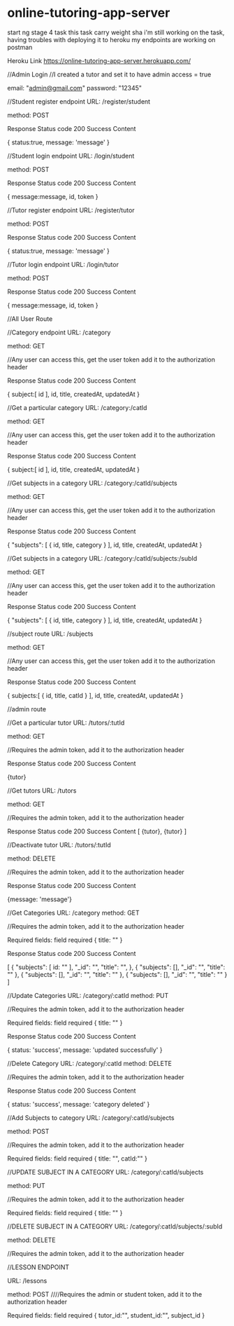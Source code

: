# online-tutoring-app-server

start ng stage 4 task
this task carry weight sha
i'm still working on the task, having troubles with deploying it to heroku
my endpoints are working on postman

Heroku Link
https://online-tutoring-app-server.herokuapp.com/

//Admin Login
//I created a tutor and set it to have admin access = true

email: "admin@gmail.com"
password: "12345"

//Student register endpoint
URL: /register/student

method: POST

Response
Status code 200
Success
Content

{
status:true,
message: 'message'
}

//Student login endpoint
URL: /login/student

method: POST

Response
Status code 200
Success
Content

{
message:message,
id,
token
}

//Tutor register endpoint
URL: /register/tutor

method: POST

Response
Status code 200
Success
Content

{
status:true,
message: 'message'
}

//Tutor login endpoint
URL: /login/tutor

method: POST

Response
Status code 200
Success
Content

{
message:message,
id,
token
}

//All User Route

//Category endpoint
URL: /category

method: GET

//Any user can access this, get the user token add it to the authorization header

Response
Status code 200
Success
Content

{
subject:[
id
],
id,
title,
createdAt,
updatedAt
}

//Get a particular category
URL: /category:/catId

method: GET

//Any user can access this, get the user token add it to the authorization header

Response
Status code 200
Success
Content

{
subject:[
id
],
id,
title,
createdAt,
updatedAt
}

//Get subjects in a category
URL: /category:/catId/subjects

method: GET

//Any user can access this, get the user token add it to the authorization header

Response
Status code 200
Success
Content

{
"subjects": [
{
id,
title,
category
}
],
id,
title,
createdAt,
updatedAt
}

//Get subjects in a category
URL: /category:/catId/subjects:/subId

method: GET

//Any user can access this, get the user token add it to the authorization header

Response
Status code 200
Success
Content

{
"subjects": [
{
id,
title,
category
}
],
id,
title,
createdAt,
updatedAt
}

//subject route
URL: /subjects

method: GET

//Any user can access this, get the user token add it to the authorization header

Response
Status code 200
Success
Content

{
subjects:[
{
id,
title,
catId
}
],
id,
title,
createdAt,
updatedAt
}

//admin route

//Get a particular tutor
URL: /tutors/:tutId

method: GET

//Requires the admin token, add it to the authorization header

Response
Status code 200
Success
Content

{tutor}

//Get tutors
URL: /tutors

method: GET

//Requires the admin token, add it to the authorization header

Response
Status code 200
Success
Content
[
{tutor},
{tutor}
]

//Deactivate tutor
URL: /tutors/:tutId

method: DELETE

//Requires the admin token, add it to the authorization header

Response
Status code 200
Success
Content

{message: 'message'}

//Get Categories
URL: /category
method: GET

//Requires the admin token, add it to the authorization header

Required fields: field required
{
title: ""
}

Response
Status code 200
Success
Content

[
{
"subjects": [
id: ""
],
"\_id": "",
"title": "",
},
{
"subjects": [],
"\_id": "",
"title": ""
},
{
"subjects": [],
"\_id": "",
"title": ""
},
{
"subjects": [],
"\_id": "",
"title": ""
}
]

//Update Categories
URL: /category/:catId
method: PUT

//Requires the admin token, add it to the authorization header

Required fields: field required
{
title: ""
}

Response
Status code 200
Success
Content

{
status: 'success',
message: 'updated successfully'
}

//Delete Category
URL: /category/:catId
method: DELETE

//Requires the admin token, add it to the authorization header

Response
Status code 200
Success
Content

{
status: 'success',
message: 'category deleted'
}

//Add Subjects to category
URL: /category/:catId/subjects

method: POST

//Requires the admin token, add it to the authorization header

Required fields: field required
{
title: "",
catId:""
}

//UPDATE SUBJECT IN A CATEGORY
URL: /category/:catId/subjects

method: PUT

//Requires the admin token, add it to the authorization header

Required fields: field required
{
title: ""
}

//DELETE SUBJECT IN A CATEGORY
URL: /category/:catId/subjects/:subId

method: DELETE

//Requires the admin token, add it to the authorization header

//LESSON ENDPOINT

URL: /lessons

method: POST
////Requires the admin or student token, add it to the authorization header

Required fields: field required
{
tutor_id:"",
student_id:"",
subject_id
}
